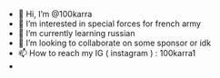 - 👋 Hi, I’m @100karra
- 👀 I’m interested in special forces for french army 
- 🌱 I’m currently learning russian
- 💞️ I’m looking to collaborate on some sponsor or idk 
- 📫 How to reach my IG ( instagram ) : 100karra1
- 

<!---
100karra/100karra is a ✨ special ✨ repository because its `README.md` (this file) appears on your GitHub profile.
You can click the Preview link to take a look at your changes.
--->
